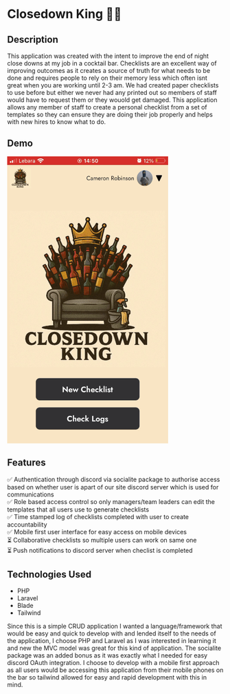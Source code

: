 # Closedown King 🧹👑
## Description
This application was created with the intent to improve the end of night close downs at my job in a cocktail bar. 
Checklists are an excellent way of improving outcomes as it creates a source of truth for what needs to be done and requires people to rely on their memory less
which often isnt great when you are working until 2-3 am. We had created paper checklists to use before but either we never had any printed out so members of staff
would have to request them or they wouold get damaged. This application allows any member of staff to create a personal checklist from a set of templates so they 
can ensure they are doing their job properly and helps with new hires to know what to do.

## Demo
![Demo](closedown-king-demo.gif)

## Features
✅  Authentication through discord via socialite package to authorise access based on whether user is apart of our site discord server which is used for communications   
✅  Role based access control so only managers/team leaders can edit the templates that all users use to generate checklists  
✅  Time stamped log of checklists completed with user to create accountability  
✅  Mobile first user interface for easy access on mobile devices  
⏳  Collaborative checklists so multiple users can work on same one   
⏳  Push notifications to discord server when checlist is completed  

## Technologies Used
- PHP
- Laravel
- Blade
- Tailwind
  
Since this is a simple CRUD application I wanted a language/framework that would be easy and quick to develop with and lended itself to the needs of the application, I choose
PHP and Laravel as I was interested in learning it and new the MVC model was great for this kind of application. The socialite package was an added bonus as it was 
exactly what I needed for easy discord OAuth integration. I choose to develop with a mobile first approach as all users would be accessing this application from their mobile phones on
the bar so tailwind allowed for easy and rapid development with this in mind.


